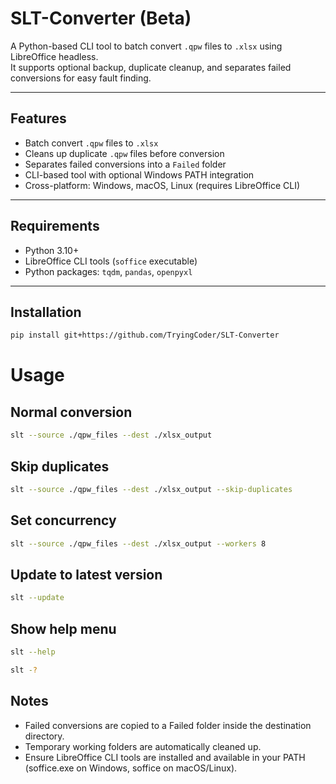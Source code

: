 # SLT-Converter (Beta)

A Python-based CLI tool to batch convert `.qpw` files to `.xlsx` using LibreOffice headless.  
It supports optional backup, duplicate cleanup, and separates failed conversions for easy fault finding.

---

## Features

- Batch convert `.qpw` files to `.xlsx`
- Cleans up duplicate `.qpw` files before conversion
- Separates failed conversions into a `Failed` folder
- CLI-based tool with optional Windows PATH integration
- Cross-platform: Windows, macOS, Linux (requires LibreOffice CLI)

---

## Requirements

- Python 3.10+
- LibreOffice CLI tools (`soffice` executable)
- Python packages: `tqdm`, `pandas`, `openpyxl`

---

## Installation
```bash
pip install git+https://github.com/TryingCoder/SLT-Converter
```
# Usage
## Normal conversion
```bash
slt --source ./qpw_files --dest ./xlsx_output
```
## Skip duplicates
```bash
slt --source ./qpw_files --dest ./xlsx_output --skip-duplicates
```
## Set concurrency
```bash
slt --source ./qpw_files --dest ./xlsx_output --workers 8
```

## Update to latest version
```bash
slt --update
```
## Show help menu
```bash
slt --help
```
```bash
slt -?
```

## Notes

- Failed conversions are copied to a Failed folder inside the destination directory.
- Temporary working folders are automatically cleaned up.
- Ensure LibreOffice CLI tools are installed and available in your PATH (soffice.exe on Windows, soffice on macOS/Linux).
